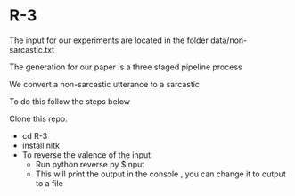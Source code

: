 # R-3

The input for our experiments are located in the folder data/non-sarcastic.txt

The generation for our paper is a three staged pipeline process

We convert a non-sarcastic utterance to a sarcastic

To do this follow the steps below

Clone this repo.

  - cd R-3
  - install nltk
  - To reverse the valence of the input 
    - Run python reverse.py $input
    - This will print the output in the console , you can change it to output to a file
